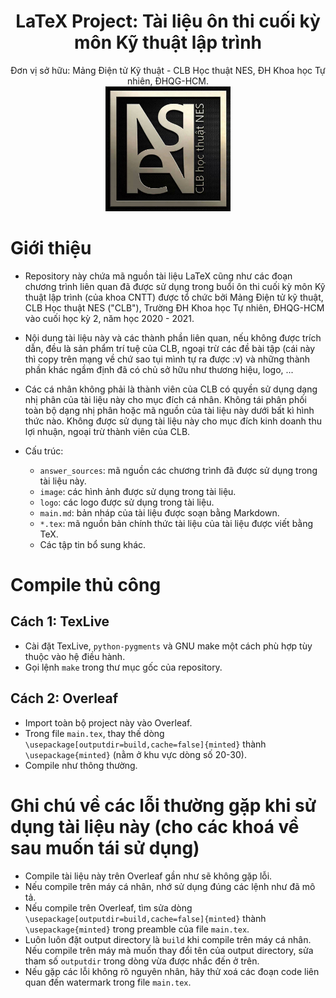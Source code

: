 <div align="center">
    <div>
        <h1> LaTeX Project: Tài liệu ôn thi cuối kỳ môn Kỹ thuật lập trình </h1>
        Đơn vị sở hữu: Mảng Điện tử Kỹ thuật - CLB Học thuật NES, ĐH Khoa học Tự nhiên, ĐHQG-HCM.
    </div>
<img src="image/neslogo.jpg" width=200>
</div>

# Giới thiệu
- Repository này chứa mã nguồn tài liệu LaTeX cũng như các đoạn chương trình liên quan đã được sử dụng trong buổi ôn thi cuối kỳ môn Kỹ thuật lập trình (của khoa CNTT) được tổ chức bởi Mảng Điện tử kỹ thuật, CLB Học thuật NES ("CLB"), Trường ĐH Khoa học Tự nhiên, ĐHQG-HCM vào cuối học kỳ 2, năm học 2020 - 2021.
- Nội dung tài liệu này và các thành phần liên quan, nếu không được trích dẫn, đều là sản phẩm trí tuệ của CLB, ngoại trừ các đề bài tập (cái này thì copy trên mạng về chứ sao tụi mình tự ra được :v) và những thành phần khác ngầm định đã có chủ sở hữu như thương hiệu, logo, ...
- Các cá nhân không phải là thành viên của CLB có quyền sử dụng dạng nhị phân của tài liệu này cho mục đích cá nhân. Không tái phân phối toàn bộ dạng nhị phân hoặc mã nguồn của tài liệu này dưới bất kì hình thức nào. Không được sử dụng tài liệu này cho mục đích kinh doanh thu lợi nhuận, ngoại trừ thành viên của CLB.

- Cấu trúc:
    - `answer_sources`: mã nguồn các chương trình đã được sử dụng trong tài liệu này.
    - `image`: các hình ảnh được sử dụng trong tài liệu.
    - `logo`: các logo được sử dụng trong tài liệu.
    - `main.md`: bản nháp của tài liệu được soạn bằng Markdown.
    - `*.tex`: mã nguồn bản chính thức tài liệu của tài liệu được viết bằng TeX.
    - Các tập tin bổ sung khác.

# Compile thủ công
## Cách 1: TexLive
- Cài đặt TexLive, `python-pygments` và GNU make một cách phù hợp tùy thuộc vào hệ điều hành. <br>
- Gọi lệnh `make` trong thư mục gốc của repository.

## Cách 2: Overleaf
- Import toàn bộ project này vào Overleaf.
- Trong file `main.tex`, thay thế dòng `\usepackage[outputdir=build,cache=false]{minted}` thành `\usepackage{minted}` (nằm ở khu vực dòng số 20-30).
- Compile như thông thường.

# Ghi chú về các lỗi thường gặp khi sử dụng tài liệu này (cho các khoá về sau muốn tái sử dụng)
- Compile tài liệu này trên Overleaf gần như sẽ không gặp lỗi.
- Nếu compile trên máy cá nhân, nhớ sử dụng đúng các lệnh như đã mô tả.
- Nếu compile trên Overleaf, tìm sửa dòng `\usepackage[outputdir=build,cache=false]{minted}` thành `\usepackage{minted}` trong preamble của file `main.tex`.
- Luôn luôn đặt output directory là `build` khi compile trên máy cá nhân. Nếu compile trên máy mà muốn thay đổi tên của output directory, sửa tham số `outputdir` trong dòng vừa được nhắc đến ở trên.
- Nếu gặp các lỗi không rõ nguyên nhân, hãy thử xoá các đoạn code liên quan đến watermark trong file `main.tex`.
